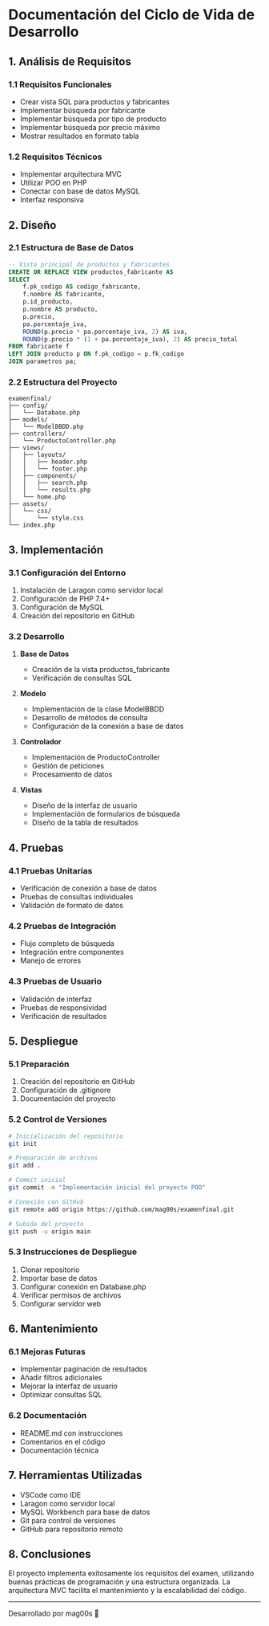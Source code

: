 # Documentación del Ciclo de Vida de Desarrollo

## 1. Análisis de Requisitos

### 1.1 Requisitos Funcionales
- Crear vista SQL para productos y fabricantes
- Implementar búsqueda por fabricante
- Implementar búsqueda por tipo de producto
- Implementar búsqueda por precio máximo
- Mostrar resultados en formato tabla

### 1.2 Requisitos Técnicos
- Implementar arquitectura MVC
- Utilizar POO en PHP
- Conectar con base de datos MySQL
- Interfaz responsiva

## 2. Diseño

### 2.1 Estructura de Base de Datos
```sql
-- Vista principal de productos y fabricantes
CREATE OR REPLACE VIEW productos_fabricante AS
SELECT 
    f.pk_codigo AS codigo_fabricante,
    f.nombre AS fabricante,
    p.id_producto,
    p.nombre AS producto,
    p.precio,
    pa.porcentaje_iva,
    ROUND(p.precio * pa.porcentaje_iva, 2) AS iva,
    ROUND(p.precio * (1 + pa.porcentaje_iva), 2) AS precio_total
FROM fabricante f
LEFT JOIN producto p ON f.pk_codigo = p.fk_codigo
JOIN parametros pa;
```

### 2.2 Estructura del Proyecto
```
examenfinal/
├── config/
│   └── Database.php
├── models/
│   └── ModelBBDD.php
├── controllers/
│   └── ProductoController.php
├── views/
│   ├── layouts/
│   │   ├── header.php
│   │   └── footer.php
│   ├── components/
│   │   ├── search.php
│   │   └── results.php
│   └── home.php
├── assets/
│   └── css/
│       └── style.css
└── index.php
```

## 3. Implementación

### 3.1 Configuración del Entorno
1. Instalación de Laragon como servidor local
2. Configuración de PHP 7.4+
3. Configuración de MySQL
4. Creación del repositorio en GitHub

### 3.2 Desarrollo
1. **Base de Datos**
   - Creación de la vista productos_fabricante
   - Verificación de consultas SQL

2. **Modelo**
   - Implementación de la clase ModelBBDD
   - Desarrollo de métodos de consulta
   - Configuración de la conexión a base de datos

3. **Controlador**
   - Implementación de ProductoController
   - Gestión de peticiones
   - Procesamiento de datos

4. **Vistas**
   - Diseño de la interfaz de usuario
   - Implementación de formularios de búsqueda
   - Diseño de la tabla de resultados

## 4. Pruebas

### 4.1 Pruebas Unitarias
- Verificación de conexión a base de datos
- Pruebas de consultas individuales
- Validación de formato de datos

### 4.2 Pruebas de Integración
- Flujo completo de búsqueda
- Integración entre componentes
- Manejo de errores

### 4.3 Pruebas de Usuario
- Validación de interfaz
- Pruebas de responsividad
- Verificación de resultados

## 5. Despliegue

### 5.1 Preparación
1. Creación del repositorio en GitHub
2. Configuración de .gitignore
3. Documentación del proyecto

### 5.2 Control de Versiones
```bash
# Inicialización del repositorio
git init

# Preparación de archivos
git add .

# Commit inicial
git commit -m "Implementación inicial del proyecto POO"

# Conexión con GitHub
git remote add origin https://github.com/mag00s/examenfinal.git

# Subida del proyecto
git push -u origin main
```

### 5.3 Instrucciones de Despliegue
1. Clonar repositorio
2. Importar base de datos
3. Configurar conexión en Database.php
4. Verificar permisos de archivos
5. Configurar servidor web

## 6. Mantenimiento

### 6.1 Mejoras Futuras
- Implementar paginación de resultados
- Añadir filtros adicionales
- Mejorar la interfaz de usuario
- Optimizar consultas SQL

### 6.2 Documentación
- README.md con instrucciones
- Comentarios en el código
- Documentación técnica

## 7. Herramientas Utilizadas
- VSCode como IDE
- Laragon como servidor local
- MySQL Workbench para base de datos
- Git para control de versiones
- GitHub para repositorio remoto

## 8. Conclusiones
El proyecto implementa exitosamente los requisitos del examen, utilizando buenas prácticas de programación y una estructura organizada. La arquitectura MVC facilita el mantenimiento y la escalabilidad del código.

---
Desarrollado por mag00s 🌱